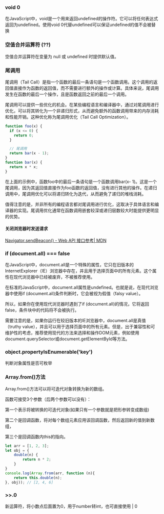 ###  void 0

在JavaScript中，void是一个用来返回undefined的操作符。它可以将任何表达式返回为undefined。使用void 0代替undefined可以保证undefined的值不会被替换	

### 空值合并运算符 (??)

空值合并运算符在变量为 null 或 undefined 时提供默认值。

### 尾调用

尾调用（Tail Call）是指一个函数的最后一条语句是一个函数调用。这个调用的返回值直接作为函数的返回值，而不需要进行额外的操作或计算。具体来说，尾调用发生在函数的最后一个操作，且是函数返回之前的最后一个调用。

尾调用可以提供一些优化的机会。在某些编程语言和编译器中，通过对尾调用进行优化，可以将其转化为一个非递归形式，从而避免额外的函数调用带来的内存消耗和性能开销。这种优化称为尾调用优化（Tail Call Optimization）。

```js
function foo(x) {
  if (x <= 0) {
    return 0;
  }

  // 尾调用
  return bar(x - 1);
}
function bar(x) {
  return x * x;
}
```

在上面的示例中，函数foo中的最后一条语句是一个函数调用bar(x- 1)。这是一个尾调用，因为其返回值直接作为foo函数的返回值，没有进行其他的操作。在递归调用中，尾调用优化可以将递归转化为迭代，从而避免了递归的堆栈消耗。

值得注意的是，并非所有的编程语言都对尾调用进行优化，这取决于具体语言和编译器的实现。尾调用优化通常在函数调用嵌套较深或递归层数较大时能提供更明显的优势。

#### 关闭浏览器时发送请求

[Navigator.sendBeacon() - Web API 接口参考| MDN](https://developer.mozilla.org/zh-CN/docs/Web/API/Navigator/sendBeacon)

### if (document.all) === false

在JavaScript中，document.all是一个特殊的属性，它只在旧版本的InternetExplorer（IE）浏览器中存在，并且用于选择页面中的所有元素。这个属性在现代浏览器中已经被废弃，不被推荐使用。

在标准的JavaScript中，document.all属性是undefined。也就是说，在现代浏览器中使用if (document.all)条件判断时，它会被视为假值（falsy value）。

所以，如果你在使用现代浏览器时遇到了if (document.all)的情况，它将返回false，条件块中的代码将不会被执行。

需要注意的是，如果你运行在较旧版本的IE浏览器中，document.all是真值（truthy value），并且可以用于选择页面中的所有元素。但是，出于兼容性和可维护性的考虑，推荐使用现代的方法来选择和操作DOM元素，例如使用document.querySelector或document.getElementById等方法。

### object.propertyIsEnumerable('key')

判断对象属性是否可枚举

### Array.from()方法

Array.from()方法可以将可迭代对象转换为新的数组。

 

函数可接受3个参数（后两个参数可以没有）：

第一个表示将被转换的可迭代对象(如果只有一个参数就是把形参转变成数组)

第二个是回调函数，将对每个数组元素应用该回调函数，然后返回新的值到新数组，

第三个是回调函数内this的指向。

```js
let arr = [1, 2, 3];
let obj = {
    double(n) {
        return n * 2;
    }
}
console.log(Array.from(arr, function (n){
    return this.double(n);
}, obj)); // [2, 4, 6]

```

### >>.0

新运算符，将小数点后面置为0，用于number转int，也可直接使用 | 0



